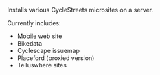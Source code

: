 Installs various CycleStreets microsites on a server.

Currently includes:

 * Mobile web site
 * Bikedata
 * Cyclescape issuemap
 * Placeford (proxied version)
 * Telluswhere sites
